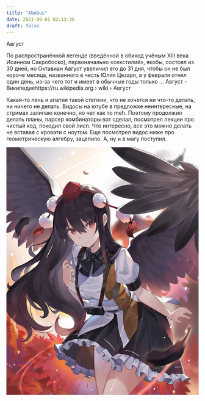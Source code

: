 ```yaml
---
title: "Abobus"
date: 2021-09-01 02:13:36
draft: false
---
```


Август

По распространённой легенде (введённой в обиход учёным XIII века Иоанном Сакробоско), первоначально «секстилий», якобы, состоял из 30 дней, но Октавиан Август увеличил его до 31 дня, чтобы он не был короче месяца, названного в честь Юлия Цезаря, а у февраля отнял один день, из-за чего тот и имеет в обычные годы только ...
Август - Википедияhttps://ru.wikipedia.org › wiki › Август

Какая-то лень и апатия такой степени, что не хочется ни что-то делать, ни ничего не делать. Видосы на ютубе в предложке неинтересные, на стримах залипаю конечно, но чет как то meh. Поэтому продолжил делать планы, парсер комбинаторы вот сделал, посмотрел лекции про чистый код, покодил свой лисп. Что интересно, все это можно делать не вставая с кровати с ноутом. Еще посмотрел видос ниже про геометрическую алгебру, зацепило.
А, ну и в магу поступил.

![](/img/vk/hTPoL4u6VXA.jpg)
